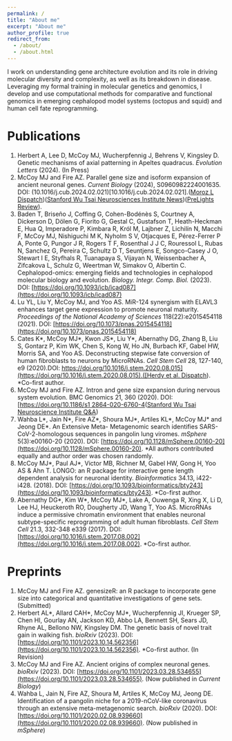 ```yaml
---
permalink: /
title: "About me"
excerpt: "About me"
author_profile: true
redirect_from: 
  - /about/
  - /about.html
---
```

I work on understanding gene architecture evolution and its role in driving molecular diversity and complexity, as well as its breakdown in disease. Leveraging my formal training in molecular genetics and genomics, I develop and use computational methods for comparative and functional genomics in emerging cephalopod model systems (octopus and squid) and human cell fate reprogramming.

# Publications
1. Herbert A, Lee D, McCoy MJ, Wucherpfennig J, Behrens V, Kingsley D. Genetic mechanisms of axial patterning in Apeltes quadracus. _Evolution Letters_ (2024). (In Press)
2. McCoy MJ and Fire AZ. Parallel gene size and isoform expansion of ancient neuronal genes. _Current Biology_ (2024), S0960982224001635. DOI: (10.1016/j.cub.2024.02.021)[10.1016/j.cub.2024.02.021].([Moroz L Dispatch](https://doi.org/10.1016/j.cub.2024.03.016))([Stanford Wu Tsai Neurosciences Institute News](https://neuroscience.stanford.edu/news/neuronal-and-synaptic-genes-expanded-size-and-diversity-during-evolution))([PreLights Review](https://prelights.biologists.com/highlights/ancient-origins-of-complex-neuronal-genes/)). 
3. Baden T, Briseño J, Coffing G, Cohen-Bodénès S, Courtney A, Dickerson D, Dölen G, Fiorito G, Gestal C, Gustafson T, Heath-Heckman E, Hua Q, Imperadore P, Kimbara R, Król M, Lajbner Z, Lichilín N, Macchi F, McCoy MJ, Nishiguchi M K, Nyholm S V, Otjacques E, Pérez-Ferrer P A, Ponte G, Pungor J R, Rogers T F, Rosenthal J J C, Rouressol L, Rubas N, Sanchez G, Pereira C, Schultz D T, Seuntjens E, Songco-Casey J O, Stewart I E, Styfhals R, Tuanapaya S, Vijayan N, Weissenbacher A, Zifcakova L, Schulz G, Weertman W, Simakov O, Albertin C. Cephalopod-omics: emerging fields and technologies in cephalopod molecular biology and evolution. _Biology. Integr. Comp. Biol._ (2023). DOI: [https://doi.org/10.1093/icb/icad087](https://doi.org/10.1093/icb/icad087)
4. Lu YL, Liu Y, McCoy MJ, and Yoo AS. MiR-124 synergism with ELAVL3 enhances target gene
expression to promote neuronal maturity. _Proceedings of the National Academy of Sciences_
118(22):e2015454118 (2021). DOI: [https://doi.org/10.1073/pnas.2015454118](https://doi.org/10.1073/pnas.2015454118)
5. Cates K*, McCoy MJ*, Kwon JS*, Liu Y*, Abernathy DG, Zhang B, Liu S, Gontarz P, Kim WK, Chen S,
Kong W, Ho JN, Burbach KF, Gabel HW, Morris SA, and Yoo AS. Deconstructing stepwise fate
conversion of human fibroblasts to neurons by MicroRNAs. _Cell Stem Cell_ 28, 127-140, e9 (2020).DOI:
[https://doi.org/10.1016/j.stem.2020.08.015](https://doi.org/10.1016/j.stem.2020.08.015).([Herdy et al. Dispatch](https://doi.org/10.1016/j.stem.2020.12.007)). *Co-first author.
6. McCoy MJ and Fire AZ. Intron and gene size expansion during nervous system evolution. BMC Genomics
21, 360 (2020). DOI: [[https://doi.org/10.1186/s1 2864-020-6760-4](https://doi.org/10.1186/s12864-020-6760-4)([Stanford Wu Tsai Neuroscience Institute Q&A](https://neuroscience.stanford.edu/news/qa-evolution-octopus-and-squid-brains-could-shed-light-origins-intelligence))
7. Wahba L*, Jain N*, Fire AZ*, Shoura MJ*, Artiles KL*, McCoy MJ* and Jeong DE*. An Extensive Meta-
Metagenomic search identifies SARS-CoV-2-homologous sequences in pangolin lung viromes. _mSphere_
5(3):e00160-20 (2020). DOI: [https://doi.org/10.1128/mSphere.00160-20](https://doi.org/10.1128/mSphere.00160-20). *All authors contributed equally
and author order was chosen randomly.
8. McCoy MJ*, Paul AJ*, Victor MB, Richner M, Gabel HW, Gong H, Yoo AS & Ahn T. LONGO: an R
package for interactive gene length dependent analysis for neuronal identity. _Bioinformatics_ 34.13, i422-i428. (2018). DOI: [https://doi.org/10.1093/bioinformatics/bty243](https://doi.org/10.1093/bioinformatics/bty243). *Co-first author.
9. Abernathy DG*, Kim W*, McCoy MJ*, Lake A, Ouwenga R, Xing X, Li D, Lee HJ, Heuckeroth RO,
Dougherty JD, Wang T, Yoo AS. MicroRNAs induce a permissive chromatin environment that enables
neuronal subtype-specific reprogramming of adult human fibroblasts. _Cell Stem Cell_ 21.3, 332-348 e339
(2017). DOI: [https://doi.org/10.1016/j.stem.2017.08.002](https://doi.org/10.1016/j.stem.2017.08.002). *Co-first author.

# Preprints
1. McCoy MJ and Fire AZ. genesizeR: an R package to incorporate gene size into categorical and
quantitative investigations of gene sets. (Submitted)
2. Herbert AL*, Allard CAH*, McCoy MJ*, Wucherpfennig JI, Krueger SP, Chen HI, Gourlay AN, Jackson
KD, Abbo LA, Bennett SH, Sears JD, Rhyne AL, Bellono NW, Kingsley DM. The genetic basis of novel
trait gain in walking fish. _bioRxiv_ (2023). DOI: [https://doi.org/10.1101/2023.10.14.562356](https://doi.org/10.1101/2023.10.14.562356). *Co-first author. (In Revision)
3. McCoy MJ and Fire AZ. Ancient origins of complex neuronal genes. _bioRxiv_ (2023). DOI: [https://doi.org/10.1101/2023.03.28.534655](https://doi.org/10.1101/2023.03.28.534655). (Now published in _Current Biology_)
4. Wahba L, Jain N, Fire AZ, Shoura M, Artiles K, McCoy MJ, Jeong DE. Identification of a pangolin niche for a 2019-nCoV-like coronavirus through an extensive meta-metagenomic search. _bioRxiv_ (2020). DOI: [https://doi.org/10.1101/2020.02.08.939660](https://doi.org/10.1101/2020.02.08.939660). (Now published in _mSphere_)
